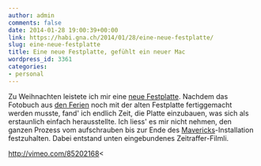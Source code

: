 ```yaml
---
author: admin
comments: false
date: 2014-01-28 19:00:39+00:00
link: https://habi.gna.ch/2014/01/28/eine-neue-festplatte/
slug: eine-neue-festplatte
title: Eine neue Festplatte, gefühlt ein neuer Mac
wordpress_id: 3361
categories:
- personal
---
```


Zu Weihnachten leistete ich mir eine [neue Festplatte](https://www.digitec.ch/?param=toppreise&wert=280460).
Nachdem das Fotobuch aus [den Ferien](https://habi.gna.ch/2013/12/21/sri-lanka-2/) noch mit der alten Festplatte fertiggemacht werden musste, fand' ich endlich Zeit, die Platte einzubauen, was sich als erstaunlich einfach herausstellte.
Ich liess' es mir nicht nehmen, den ganzen Prozess vom aufschrauben bis zur Ende des [Mavericks](http://www.apple.com/osx/)-Installation festzuhalten.
Dabei entstand unten eingebundenes Zeitraffer-Filmli.

http://vimeo.com/85202168<
